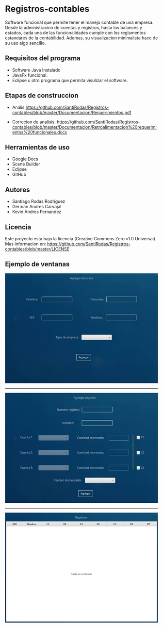 # Registros-contables
Software funcional que permite tener el manejo contable de una empresa. 
Desde la administracion de cuentas y registros, hasta los balances y estados, cada una de las funcionalidades cumple con los reglamentos estandares de la contabilidad.
Ademas, su visualizacion minimalista hace de su uso algo sencillo.

## Requisitos del programa
* Software Java Instalado
* JavaFx funcional.
* Eclipse u otro programa que permita visulizar el software.

## Etapas de construccion

* Analis
https://github.com/SantiRodas/Registros-contables/blob/master/Documentacion/Requerimientos.pdf

* Correcion de analisis.
https://github.com/SantiRodas/Registros-contables/blob/master/Documentacion/Retroalimentacion%20requerimientos%20funcionales.docx

## Herramientas de uso
* Google Docs
* Scene Builder
* Eclipse
* GitHub

## Autores
* Santiago Rodas Rodriguez
* German Andres Carvajal
* Kevin Andres Fernandez

## Licencia
Este proyecto esta bajo la licencia (Creative Commons Zero v1.0 Universal) Mas informacion en:
https://github.com/SantiRodas/Registros-contables/blob/master/LICENSE

## Ejemplo de ventanas

![](https://github.com/SantiRodas/Registros-contables/blob/master/Extras/Imagenes/1.JPG)

------------------------------------------------------------------------------------------------------------------------------

![](https://github.com/SantiRodas/Registros-contables/blob/master/Extras/Imagenes/2.JPG)

------------------------------------------------------------------------------------------------------------------------------

![](https://github.com/SantiRodas/Registros-contables/blob/master/Extras/Imagenes/3.JPG)
